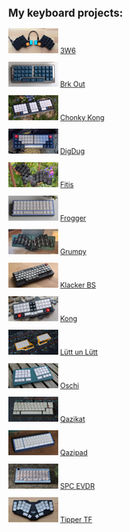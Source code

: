 ## My keyboard projects:

![3W6](img/50_3w6.jpg) [3W6](https://github.com/weteor/3W6) 

![Brk Out](img/50_BrkOut.jpg) [Brk Out](https://github.com/weteor/BrkOut)

![Chonky Kong](img/50_chonkyKong.png) [Chonky Kong](https://github.com/weteor/ChonkyKong)

![Dig Dug](img/50_DigDug.jpg) [DigDug](https://github.com/weteor/DigDug)

![Fitis](img/50_fitis.jpg) [Fitis](https://github.com/weteor/Fitis)

![Frogger](img/50_frogger.png) [Frogger](https://github.com/weteor/Froggr) 

![Grumpy](img/50_grumpy.jpg) [Grumpy](https://github.com/weteor/Grumpy)

![Klacker BS](img/50_Klacker.jpg) [Klacker BS](https://github.com/weteor/Klacker_BS)

![Kong](img/50_kongMX.jpg) [Kong](https://github.com/weteor/Kong)

![Lütt un Lütt](img/50_luttunlutt.png) [Lütt un Lütt](https://github.com/weteor/LuttUnLutt)

![Oschi](img/50_Oschi.jpg) [Oschi](https://github.com/weteor/Oschi)

![Qazikat](img/50_qazikat.jpg) [Qazikat](https://github.com/weteor/Qazikat)

![Qazipad](img/50_qazipad.jpg) [Qazipad](https://github.com/weteor/Qazipad)

![SPC EVDR](img/50_spc_evdr.png) [SPC EVDR](https://github.com/weteor/SPC_EVDR)

![Tipper TF](img/50_TipperTF.jpg) [Tipper TF](https://github.com/weteor/Tipper-TF)

<!--
**weteor/weteor** is a ✨ _special_ ✨ repository because its `README.md` (this file) appears on your GitHub profile.

Here are some ideas to get you started:

- 🔭 I’m currently working on ...
- 🌱 I’m currently learning ...
- 👯 I’m looking to collaborate on ...
- 🤔 I’m looking for help with ...
- 💬 Ask me about ...
- 📫 How to reach me: ...
- 😄 Pronouns: ...
- ⚡ Fun fact: ...
-->
